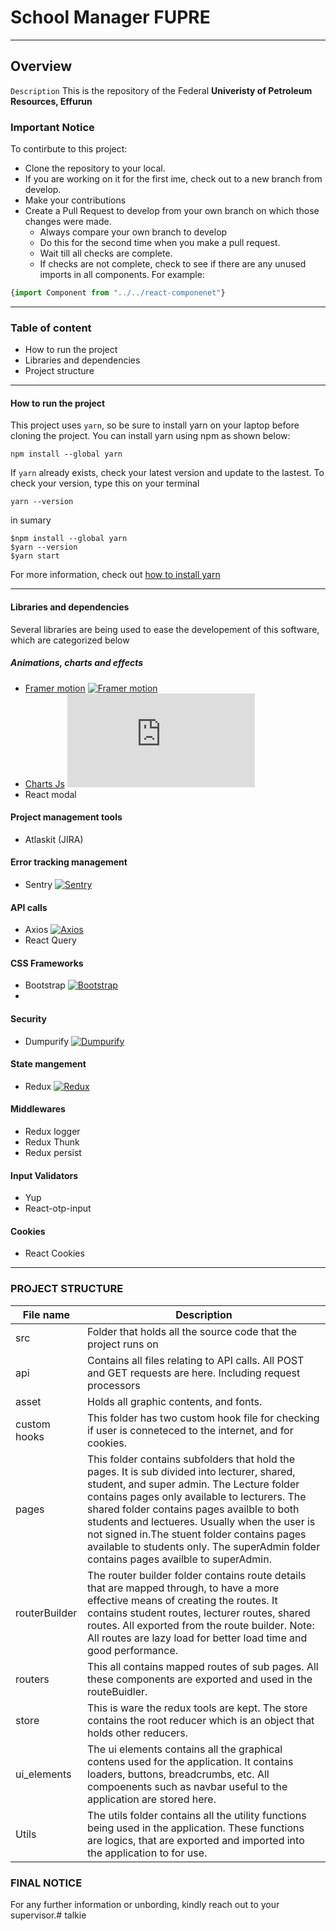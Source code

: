 # School Manager FUPRE
***
## Overview
`Description`
This is the repository of the Federal **Univeristy of Petroleum Resources, Effurun**
### Important Notice
To contirbute to this project:
+ Clone the repository to your local.
+ If you are working on it for the first ime, check out to a new branch from develop.
+ Make your contributions
+ Create a Pull Request to develop from your own branch on which those changes were made.
    - Always compare your own branch to develop
    - Do this for the second time when you make a pull request.
    - Wait till all checks are complete.
    - If checks are not complete, check to see if there are any unused imports in all components.
      For example:
``` js
{import Component from "../../react-componenet"}
```


___



### Table of content
- How to run the project
- Libraries and dependencies
- Project structure

---
#### How to run the project
This project uses `yarn`, so be sure to install yarn on your laptop before cloning the project. You can install yarn using npm as shown below:

```
npm install --global yarn
```
If `yarn` already exists, check your latest version and update to the lastest. To check your version, type this on your terminal

```
yarn --version
```
in sumary

    $npm install --global yarn 
    $yarn --version
    $yarn start

For more information, check out [how to install yarn](https://classic.yarnpkg.com/lang/en/docs/install/#windows-stable)

___

#### Libraries and dependencies
Several libraries are being used to ease the developement of this software, which are categorized below

##### Animations, charts and effects
+ [Framer motion](https://www.npmjs.com/package/framer-motion)  [![Framer motion](https://img.shields.io/github/forks/framer/motion)](https://github.com/framer/motion)
+ [Charts Js]()  [![Charts Js](https://img.shields.io/github/stars/chartjs/Chart.js?label=Charts%20Js%20stars)](https://github.com/chartjs/Chart.js)
+ React modal

#### Project management tools
+ Atlaskit (JIRA)

#### Error tracking management
+ Sentry  [![Sentry](https://img.shields.io/github/forks/getsentry/sentry?color=green&label=Sentry&logo=Github)](https://github.com/getsentry/sentry)

#### API calls
+ Axios [![Axios](https://img.shields.io/github/stars/axios/axios?color=red&label=Axios&logo=github)](https://github.com/axios/axios)
+ React Query

#### CSS Frameworks
+ Bootstrap [![Bootstrap](https://img.shields.io/github/forks/twbs/bootstrap?color=blue&label=Bootstrap&logo=github)](https://github.com/twbs/bootstrap)
+

#### Security
+ Dumpurify [![Dumpurify](https://img.shields.io/github/forks/cure53/DOMPurify?color=yellow&label=Dumpurify&logo=github)](https://github.com/cure53/DOMPurify)

#### State mangement
+ Redux [![Redux](https://img.shields.io/github/forks/reduxjs/redux?color=purple&label=Redux%20forks&logo=github)](https://github.com/reduxjs/redux)

#### Middlewares
+ Redux logger
+ Redux Thunk
+ Redux persist

#### Input Validators
+ Yup
+ React-otp-input
#### Cookies
+ React Cookies

___

### PROJECT STRUCTURE
| File name | Description |
| ------ | ----------- |
| src  | Folder that holds all the source code that the project runs on
| api | Contains all files relating to API calls. All POST and GET requests are here. Including request processors
| asset | Holds all graphic contents, and fonts.
| custom hooks |This folder has two custom hook file for checking if user is conneteced to the internet, and for cookies.
| pages | This folder contains subfolders that hold the pages. It is sub divided into lecturer, shared, student, and super admin. The Lecture folder contains pages only available to lecturers. The shared folder contains pages availble to both students and lectueres. Usually when the user is not signed in.The stuent folder contains pages available to students only. The superAdmin folder contains pages availble to superAdmin.
| routerBuilder | The router builder folder contains route details that are mapped through, to have a more effective means of creating the routes. It contains student routes, lecturer routes, shared routes. All exported from the route builder. Note: All routes are lazy load for better load time and good performance.
| routers | This all contains mapped routes of sub pages. All these components are exported and used in the routeBuidler.
| store | This is ware the redux tools are kept. The store contains the root reducer which is an object that holds other reducers.
| ui_elements | The ui elements contains all the graphical contens used for the application. It contains loaders, buttons, breadcrumbs, etc. All compoenents such as navbar useful to the application are stored here.
| Utils | The utils folder contains all the utility functions being used in the application. These functions are logics, that are exported and imported into the application to for use.

### FINAL NOTICE
For any further information or unbording, kindly reach out to your supervisor.#   t a l k i e  
 